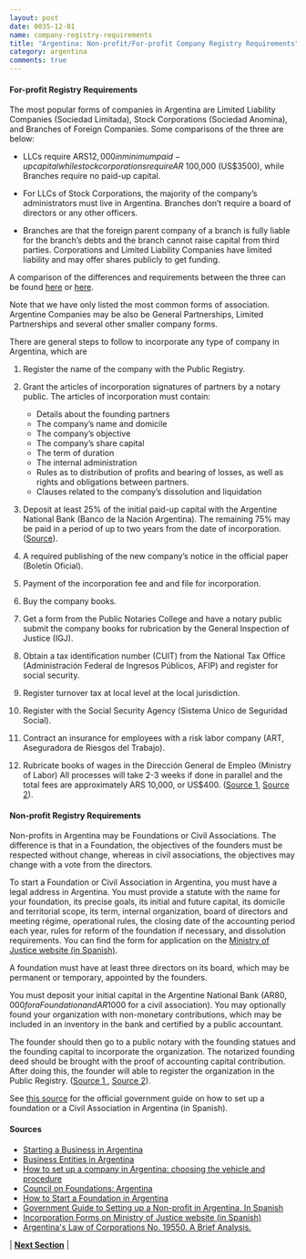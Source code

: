 ```yaml
---
layout: post
date: 0035-12-01
name: company-registry-requirements
title: "Argentina: Non-profit/For-profit Company Registry Requirements"
category: argentina
comments: true
---
```

#### For-profit Registry Requirements

The most popular forms of companies in Argentina are Limited Liability Companies (Sociedad Limitada), Stock Corporations (Sociedad Anomina), and Branches of Foreign Companies. Some comparisons of the three are below:
- LLCs require ARS$12,000 in minimum paid-up capital while stock corporations require AR$ 100,000 (US$3500), while Branches require no paid-up capital.
- For LLCs of Stock Corporations, the majority of the company’s administrators must live in Argentina. Branches don’t require a board of directors or any other officers.

- Branches are that the foreign parent company of a branch is fully liable for the branch’s debts and the branch cannot raise capital from third parties. Corporations and Limited Liability Companies have limited liability and may offer shares publicly to get funding. 

A comparison of the differences and requirements between the three can be found [here](https://www.healyconsultants.com/argentina-company-registration/setup-llc/) or [here](http://cspabogados.com.ar/en/how-to-set-up-a-company-in-argentina/).

Note that we have only listed the most common forms of association. Argentine Companies may be also be General Partnerships, Limited Partnerships and several other smaller company forms.

There are general steps to follow to incorporate any type of company in Argentina, which are
1. Register the name of the company with the Public Registry.
1. Grant the articles of incorporation signatures of partners by a notary public. The articles of incorporation must contain:
   - Details about the founding partners
   - The company’s name and domicile
   - The company’s objective
   - The company’s share capital
   - The term of duration
   - The internal administration
   - Rules as to distribution of profits and bearing of losses, as well as rights and obligations between partners.
   - Clauses related to the company’s dissolution and liquidation

1. Deposit at least 25% of the initial paid-up capital with the Argentine National Bank (Banco de la Nación Argentina). The remaining 75% may be paid in a period of up to two years from the date of incorporation. ([Source](http://lexuniversal.com/en/articles/952)).
1. A required publishing of the new company’s notice in the official paper (Boletín Oficial).
1. Payment of the incorporation fee and and file for incorporation.
1. Buy the company books.
1. Get a form from the Public Notaries College and have a notary public submit the company books for rubrication by the General Inspection of Justice (IGJ).
1. Obtain a tax identification number (CUIT) from the National Tax Office (Administración Federal de Ingresos Públicos, AFIP) and register for social security.
1. Register turnover tax at local level at the local jurisdiction.
1. Register with the Social Security Agency (Sistema Unico de Seguridad Social).
1. Contract an insurance for employees with a risk labor company (ART, Aseguradora de Riesgos del Trabajo).
1. Rubricate books of wages in the Dirección General de Empleo (Ministry of Labor)
All processes will take 2-3 weeks if done in parallel and the total fees are approximately ARS 10,000, or US$400.
([Source 1](http://cspabogados.com.ar/en/how-to-set-up-a-company-in-argentina/), [Source 2](https://www.liveandinvestoverseas.com/country-hub/argentina/start-a-business-in-argentina/)).

#### Non-profit Registry Requirements

Non-profits in Argentina may be Foundations or Civil Associations. The difference is that in a Foundation, the objectives of the founders must be respected without change, whereas in civil associations, the objectives may change with a vote from the directors.

To start a Foundation or Civil Association in Argentina, you must have a legal address in Argentina. You must provide a statute with the name for your foundation, its precise goals, its initial and future capital, its domicile and territorial scope, its term, internal organization, board of directors and meeting régime, operational rules, the closing date of the accounting period each year, rules for reform of the foundation if necessary, and dissolution requirements. You can find the form for application on the [Ministry of Justice website (in Spanish)](https://www2.jus.gov.ar/igj-formularios/Default.aspx). 

A foundation must have at least three directors on its board, which may be permanent or temporary, appointed by the founders.

You must deposit your initial capital in the Argentine National Bank (AR$80,000 for a Foundation and AR$1000 for a civil association). You may optionally found your organization with non-monetary contributions, which may be included in an inventory in the bank and certified by a public accountant.

The founder should then go to a public notary with the founding statues and the founding capital to incorporate the organization. The notarized founding deed should be brought with the proof of accounting capital contribution. After doing this, the founder will able to register the organization in the Public Registry. ([Source 1 ](http://www.bolunta.org/manual-gestion/crear-fundacion-03.asp), [Source 2](http://www.jus.gob.ar/igj/tramites/guia-de-tramites/asociaciones-civiles-y-fundaciones/autorizacion-para-funcionar-como-persona-juridica/asociaciones-civiles.aspx)).

See [this source](http://www.jus.gob.ar/igj/tramites/guia-de-tramites/asociaciones-civiles-y-fundaciones.aspx) for the official government guide on how to set up a foundation or a Civil Association in Argentina (in Spanish).

#### Sources
- [Starting a Business in Argentina](https://www.liveandinvestoverseas.com/country-hub/argentina/start-a-business-in-argentina/)
- [Business Entities in Argentina](https://www.healyconsultants.com/argentina-company-registration/setup-llc/)
- [How to set up a company in Argentina: choosing the vehicle and procedure](http://cspabogados.com.ar/en/how-to-set-up-a-company-in-argentina/)
- [Council on Foundations: Argentina](https://www.cof.org/content/argentina)
- [How to Start a Foundation in Argentina](http://www.bolunta.org/manual-gestion/crear-fundacion-03.asp)
- [Government Guide to Setting up a Non-profit in Argentina, In Spanish](http://www.jus.gob.ar/igj/tramites/guia-de-tramites/asociaciones-civiles-y-fundaciones.aspx)
- [Incorporation Forms on Ministry of Justice website (in Spanish)](https://www2.jus.gov.ar/igj-formularios/Default.aspx)
- [Argentina's Law of Corporations No. 19550. A Brief Analysis.](http://lexuniversal.com/en/articles/952)



| **[Next Section]( https://neo-project.github.io/global-blockchain-compliance-hub//argentina/argentina-team-member-nationality-requirements.html)** |
